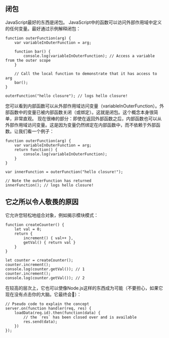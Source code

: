 ## 闭包

JavaScript最好的东西是闭包。 JavaScript中的函数可以访问外部作用域中定义的任何变量。最好通过示例解释闭包：

```
function outerFunction(arg) {
    var variableInOuterFunction = arg;

    function bar() {
        console.log(variableInOuterFunction); // Access a variable from the outer scope
    }

    // Call the local function to demonstrate that it has access to arg
    bar();
}

outerFunction("hello closure"); // logs hello closure!
```

您可以看到内部函数可以从外部作用域访问变量（variableInOuterFunction）。外部函数中的变量已被内部函数关闭（或绑定）。这就是闭包。这个概念本身很简单，非常直观。 现在很棒的部分：即使在返回外部函数之后，内部函数也可以从外部作用域访问变量。这是因为变量仍然绑定在内部函数中，而不依赖于外部函数。让我们看一个例子：

```
function outerFunction(arg) {
    var variableInOuterFunction = arg;
    return function() {
        console.log(variableInOuterFunction);
    }
}

var innerFunction = outerFunction("hello closure!");

// Note the outerFunction has returned
innerFunction(); // logs hello closure!
```

## 它之所以令人敬畏的原因

它允许您轻松地组合对象，例如揭示模块模式：

```
function createCounter() {
    let val = 0;
    return {
        increment() { val++ },
        getVal() { return val }
    }
}

let counter = createCounter();
counter.increment();
console.log(counter.getVal()); // 1
counter.increment();
console.log(counter.getVal()); // 2
```

在较高的层次上，它也可以使像Node.js这样的东西成为可能（不要担心，如果它现在没有点击你的大脑。它最终会🌹）：

```
// Pseudo code to explain the concept
server.on(function handler(req, res) {
    loadData(req.id).then(function(data) {
        // the `res` has been closed over and is available
        res.send(data);
    })
});
```